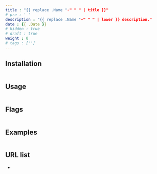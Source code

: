 ```yaml
---
title : "{{ replace .Name "-" " " | title }}"
# pre : ' '
description : "{{ replace .Name "-" " " | lower }} description."
date : {{ .Date }}
# hidden : true
# draft : true
weight : 0
# tags : ['']
---
```


## Installation

```plain

```

## Usage

```plain

```

## Flags

```plain

```

## Examples

```plain

```

## URL list

- []()
